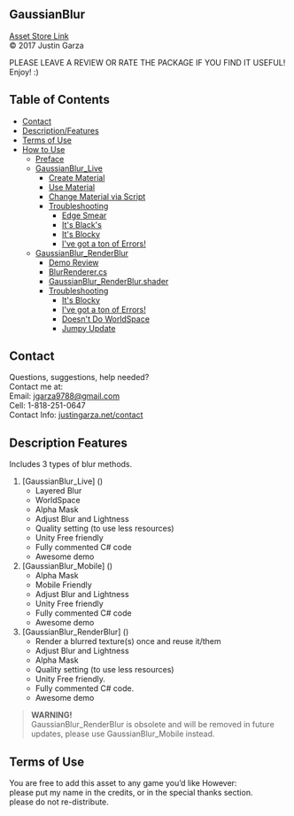  GaussianBlur
-------------------------------------
[Asset Store Link](http://u3d.as/yJk)  
© 2017 Justin Garza

PLEASE LEAVE A REVIEW OR RATE THE PACKAGE IF YOU FIND IT USEFUL!
Enjoy! :)

## Table of Contents

* [Contact](#Contact)
* [Description/Features](#Description-Features)
* [Terms of Use](#Terms-of-Use)
* [How to Use](#How-to-Use)
	* [Preface](#Preface)
	* [GaussianBlur_Live](#GaussianBlur_Live)
		* [Create Material](#Create-Material)
		* [Use Material](#Use-Material)
		* [Change Material via Script](#Change-Material-via-Script)
		* [Troubleshooting](#Troubleshooting)
		  * [Edge Smear](#Edge-Smear)
		  * [It's Black's](#It's-Black)
		  * [It's Blocky](#It's-Blocky)
		  * [I've got a ton of Errors!](#I've-got-a-ton-of-Errors!)
	* [GaussianBlur_RenderBlur](#GaussianBlur_RenderBlur)
		* [Demo Review](#Demo-Review)
		* [BlurRenderer.cs](#BlurRenderer.cs)
		* [GaussianBlur_RenderBlur.shader](#GaussianBlur_RenderBlur.shader)
		* [Troubleshooting](#Troubleshooting)
		  * [It's Blocky](#It's-Blocky)
		  * [I've got a ton of Errors!](#I've-got-a-ton-of-Errors!)
		  * [Doesn't Do WorldSpace](#Doesn't-Do-WorldSpace)
		  * [Jumpy Update](#Jumpy-Update)
## Contact

Questions, suggestions, help needed?  
Contact me at:  
Email: jgarza9788@gmail.com  
Cell: 1-818-251-0647  
Contact Info: [justingarza.net/contact](http://justingarza.net/contact/)

## Description Features

Includes 3 types of blur methods.  

1. [GaussianBlur_Live] ()
	* Layered Blur
	* WorldSpace
	* Alpha Mask
	* Adjust Blur and Lightness
	* Quality setting (to use less resources)
	* Unity Free friendly
	* Fully commented C# code
	* Awesome demo
2. [GaussianBlur_Mobile] ()
	* Alpha Mask
	* Mobile Friendly 
	* Adjust Blur and Lightness 
	* Unity Free friendly
	* Fully commented C# code
	* Awesome demo
3. [GaussianBlur_RenderBlur] ()
	* Render a blurred texture(s) once and reuse it/them
	* Adjust Blur and Lightness 
	* Alpha Mask
	* Quality setting (to use less resources)
	* Unity Free friendly.
	* Fully commented C# code.
	* Awesome demo

>**WARNING!**  
GaussianBlur_RenderBlur is obsolete and will be removed in future updates, please use GaussianBlur_Mobile instead.

## Terms of Use

You are free to add this asset to any game you’d like
However:  
please put my name in the credits, or in the special thanks section.  
please do not re-distribute.  



